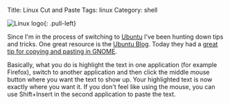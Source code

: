 Title: Linux Cut and Paste
Tags: linux
Category: shell

![Linux logo]({filename}/images/9.png){: .pull-left}

Since I'm in the process of switching to [Ubuntu](www.ubuntu.com/) I've
been hunting down tips and tricks. One great resource is the [Ubuntu
Blog](http://ubuntu.wordpress.com). Today they had a [great tip for
copying and pasting in
GNOME](http://ubuntu.wordpress.com/2006/12/12/cut-copy-paste-clipboard-management/).

Basically, what you do is highlight the text in one application (for
example Firefox), switch to another application and then click the
middle mouse button where you want the text to show up. Your highlighted
text is now exactly where you want it. If you don't feel like using the
mouse, you can use Shift+Insert in the second application to paste the
text.

